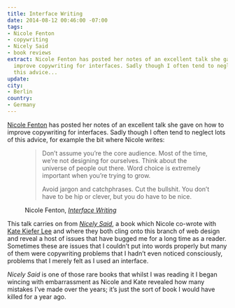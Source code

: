 ```yaml
---
title: Interface Writing
date: 2014-08-12 00:46:00 -07:00
tags:
- Nicole Fenton
- copywriting
- Nicely Said
- book reviews
extract: Nicole Fenton has posted her notes of an excellent talk she gave on how to
  improve copywriting for interfaces. Sadly though I often tend to neglect lots of
  this advice...
update: 
city:
- Berlin
country:
- Germany
---
```


[Nicole Fenton](http://nicolefenton.com) has posted her notes of an excellent talk she gave on how to improve copywriting for interfaces. Sadly though I often tend to neglect lots of this advice, for example the bit where Nicole writes:

<figure>
<blockquote>
<p>Don’t assume you’re the core audience. Most of the time, we’re not designing for ourselves. Think about the universe of people out there. Word choice is extremely important when you’re trying to grow.</p>
<p>Avoid jargon and catchphrases. Cut the bullshit. You don’t have to be hip or clever, but you do have to be nice.</p>
</blockquote>
<figcaption class="cite"><p>Nicole Fenton, <em><a href="http://nicolefenton.com/interface-writing/">Interface Writing</a></em></p></figcaption>
</figure>

This talk carries on from *[Nicely Said](http://nicelysaid.co/)*, a book which Nicole co-wrote with [Kate Kiefer Lee](http://katekieferlee.com/) and where they both cling onto this branch of web design and reveal a host of issues that have bugged me for a long time as a reader. Sometimes these are issues that I couldn’t put into words properly but many of them were copywriting problems that I hadn’t even noticed consciously, problems that I merely felt as I used an interface. 

*Nicely Said* is one of those rare books that whilst I was reading it I began wincing with embarrassment as Nicole and Kate revealed how many mistakes I’ve made over the years; it’s just the sort of book I would have killed for a year ago.
